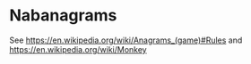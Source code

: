 # Nabanagrams

See https://en.wikipedia.org/wiki/Anagrams_(game)#Rules and https://en.wikipedia.org/wiki/Monkey